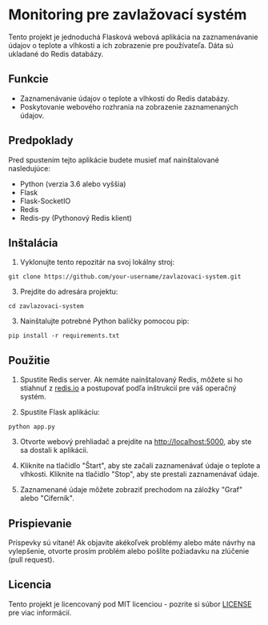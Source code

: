 # Monitoring pre zavlažovací systém

Tento projekt je jednoduchá Flasková webová aplikácia na zaznamenávanie údajov o teplote a vlhkosti a ich zobrazenie pre používateľa. Dáta sú ukladané do Redis databázy.

## Funkcie

- Zaznamenávanie údajov o teplote a vlhkosti do Redis databázy.
- Poskytovanie webového rozhrania na zobrazenie zaznamenaných údajov.

## Predpoklady

Pred spustením tejto aplikácie budete musieť mať nainštalované nasledujúce:

- Python (verzia 3.6 alebo vyššia)
- Flask
- Flask-SocketIO
- Redis
- Redis-py (Pythonový Redis klient)

## Inštalácia

1. Vyklonujte tento repozitár na svoj lokálny stroj:
```
git clone https://github.com/your-username/zavlazovaci-system.git

```

3. Prejdite do adresára projektu:
```
cd zavlazovaci-system

```
3. Nainštalujte potrebné Python balíčky pomocou pip:

```
pip install -r requirements.txt

```

## Použitie

1. Spustite Redis server. Ak nemáte nainštalovaný Redis, môžete si ho stiahnuť z [redis.io](https://redis.io/download) a postupovať podľa inštrukcií pre váš operačný systém.

2. Spustite Flask aplikáciu:

```
python app.py

```

3. Otvorte webový prehliadač a prejdite na [http://localhost:5000](http://localhost:5000), aby ste sa dostali k aplikácii.

4. Kliknite na tlačidlo "Štart", aby ste začali zaznamenávať údaje o teplote a vlhkosti. Kliknite na tlačidlo "Stop", aby ste prestali zaznamenávať údaje.

5. Zaznamenané údaje môžete zobraziť prechodom na záložky "Graf" alebo "Ciferník".

## Prispievanie

Príspevky sú vítané! Ak objavíte akékoľvek problémy alebo máte návrhy na vylepšenie, otvorte prosím problém alebo pošlite požiadavku na zlúčenie (pull request).

## Licencia

Tento projekt je licencovaný pod MIT licenciou - pozrite si súbor [LICENSE](LICENSE) pre viac informácií.
